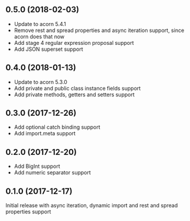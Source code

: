 ## 0.5.0 (2018-02-03)

* Update to acorn 5.4.1
* Remove rest and spread properties and async iteration support, since acorn does that now
* Add stage 4 regular expression proposal support
* Add JSON superset support

## 0.4.0 (2018-01-13)

* Update to acorn 5.3.0
* Add private and public class instance fields support
* Add private methods, getters and setters support

## 0.3.0 (2017-12-26)

* Add optional catch binding support
* Add import.meta support

## 0.2.0 (2017-12-20)

* Add BigInt support
* Add numeric separator support

## 0.1.0 (2017-12-17)

Initial release with async iteration, dynamic import and rest and spread properties support
